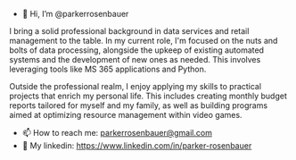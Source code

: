 - 👋 Hi, I’m @parkerrosenbauer

I bring a solid professional background in data services and retail management to the table. In my current role, I'm focused on the nuts and bolts of data processing, alongside the upkeep of existing automated systems and the development of new ones as needed. This involves leveraging tools like MS 365 applications and Python.

Outside the professional realm, I enjoy applying my skills to practical projects that enrich my personal life. This includes creating monthly budget reports tailored for myself and my family, as well as building programs aimed at optimizing resource management within video games.

- 📫 How to reach me: parkerrosenbauer@gmail.com 
- 🧮 My linkedin: https://www.linkedin.com/in/parker-rosenbauer

<!---
parkerrosenbauer/parkerrosenbauer is a ✨ special ✨ repository because its `README.md` (this file) appears on your GitHub profile.
You can click the Preview link to take a look at your changes.
--->
